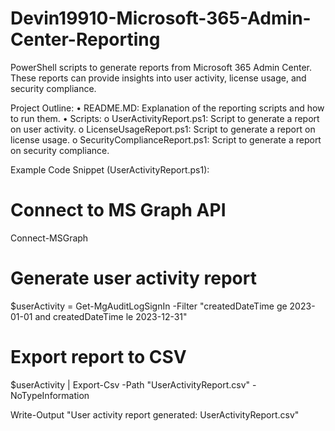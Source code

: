# Devin19910-Microsoft-365-Admin-Center-Reporting
PowerShell scripts to generate reports from Microsoft 365 Admin Center. These reports can provide insights into user activity, license usage, and security compliance.

Project Outline:
•	README.MD: Explanation of the reporting scripts and how to run them.
•	Scripts:
o	UserActivityReport.ps1: Script to generate a report on user activity.
o	LicenseUsageReport.ps1: Script to generate a report on license usage.
o	SecurityComplianceReport.ps1: Script to generate a report on security compliance.


Example Code Snippet (UserActivityReport.ps1):

# Connect to MS Graph API
Connect-MSGraph

# Generate user activity report
$userActivity = Get-MgAuditLogSignIn -Filter "createdDateTime ge 2023-01-01 and createdDateTime le 2023-12-31"

# Export report to CSV
$userActivity | Export-Csv -Path "UserActivityReport.csv" -NoTypeInformation

Write-Output "User activity report generated: UserActivityReport.csv"
